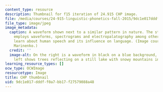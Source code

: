 ```yaml
---
content_type: resource
description: Thumbnail for f15 iteration of 24.915 CHP image.
file: /media/courses/24-915-linguistic-phonetics-fall-2015/9dc1e017dddff0a7bb17f27579088a48_24-915f15-th.jpg
file_type: image/jpeg
image_metadata:
  caption: A waveform shown next to a similar pattern in nature. The study of phonetics
    employs waveforms, spectrograms and electropalatography among other methods to
    learn about human speech and its influence on language. (Image courtesy of Anna
    Marinenko.)
  credit: ''
  image-alt: On the right is a waveform in black on a blue background, and on the
    left shows trees reflecting on a still lake with snowy mountains in the background.
learning_resource_types: []
ocw_type: OCWImage
resourcetype: Image
title: CHP thumbnail
uid: 9dc1e017-dddf-f0a7-bb17-f27579088a48
---
```

